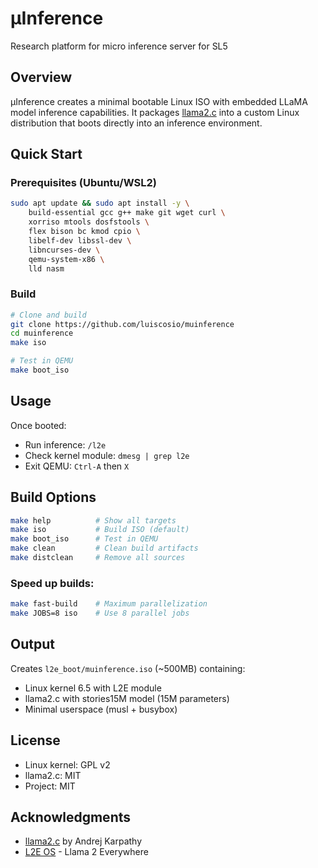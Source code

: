 # μInference

Research platform for micro inference server for SL5

## Overview

μInference creates a minimal bootable Linux ISO with embedded LLaMA model inference capabilities. It packages [llama2.c](https://github.com/karpathy/llama2.c) into a custom Linux distribution that boots directly into an inference environment.

## Quick Start

### Prerequisites (Ubuntu/WSL2)

```bash
sudo apt update && sudo apt install -y \
    build-essential gcc g++ make git wget curl \
    xorriso mtools dosfstools \
    flex bison bc kmod cpio \
    libelf-dev libssl-dev \
    libncurses-dev \
    qemu-system-x86 \
    lld nasm
```

### Build

```bash
# Clone and build
git clone https://github.com/luiscosio/muinference
cd muinference
make iso

# Test in QEMU
make boot_iso
```

## Usage

Once booted:
- Run inference: `/l2e`
- Check kernel module: `dmesg | grep l2e`
- Exit QEMU: `Ctrl-A` then `X`

## Build Options

```bash
make help          # Show all targets
make iso           # Build ISO (default)
make boot_iso      # Test in QEMU
make clean         # Clean build artifacts
make distclean     # Remove all sources
```

### Speed up builds:
```bash
make fast-build    # Maximum parallelization
make JOBS=8 iso    # Use 8 parallel jobs
```

## Output

Creates `l2e_boot/muinference.iso` (~500MB) containing:
- Linux kernel 6.5 with L2E module
- llama2.c with stories15M model (15M parameters)
- Minimal userspace (musl + busybox)

## License

- Linux kernel: GPL v2
- llama2.c: MIT
- Project: MIT

## Acknowledgments

- [llama2.c](https://github.com/karpathy/llama2.c) by Andrej Karpathy
- [L2E OS](https://github.com/trholding/llama2.c/) - Llama 2 Everywhere